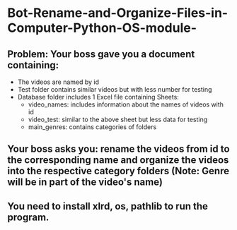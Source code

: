 # Bot-Rename-and-Organize-Files-in-Computer-Python-OS-module-

## Problem: Your boss gave you a document containing:
- The videos are named by id
- Test folder contains similar videos but with less number for testing
- Database folder includes 1 Excel file containing Sheets:
  + video_names: includes information about the names of videos with id
  + video_test: similar to the above sheet but less data for testing
  + main_genres: contains categories of folders
## Your boss asks you: rename the videos from id to the corresponding name and  organize the videos into the respective category folders (Note: Genre will be in part of the video's name)

## You need to install xlrd, os, pathlib to run the program.
